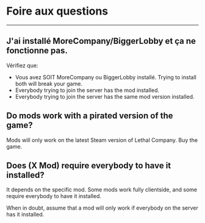 # Foire aux questions

***

## J'ai installé MoreCompany/BiggerLobby et ça ne fonctionne pas.

Vérifiez que:

- Vous avez SOIT MoreCompany ou BiggerLobby installé. Trying to install both will break your game.
- Everybody trying to join the server has the mod installed.
- Everybody trying to join the server has the same mod version installed.

## Do mods work with a pirated version of the game?

Mods will only work on the latest Steam version of Lethal Company. Buy the game.

## Does (X Mod) require everybody to have it installed?

It depends on the specific mod. Some mods work fully clientside, and some require everybody to have it installed.

When in doubt, assume that a mod will only work if everybody on the server has it installed.
